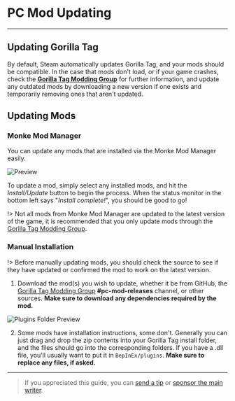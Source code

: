 # PC Mod Updating
---

<!-- <div class="horizontal bordered" data-ea-publisher="gorillatagmodding-burrito-software" data-ea-type="image" data-ea-manual="true" id="pc-mod-updating"></div> -->
<!-- Guide Page Ad -->
<ins class="adsbygoogle"
     style="display:block"
     data-ad-client="ca-pub-1545654854838298"
     data-ad-slot="8114351325"
     data-ad-format="auto"
     data-full-width-responsive="true"></ins>

## Updating Gorilla Tag

By default, Steam automatically updates Gorilla Tag, and your mods should be compatible. In the case that mods don't load, or if your game crashes, check the [**Gorilla Tag Modding Group**](https://discord.gg/b2MhDBAzTv) for further information, and update any outdated mods by downloading a new version if one exists and temporarily removing ones that aren't updated.

## Updating Mods

### Monke Mod Manager

You can update any mods that are installed via the Monke Mod Manager easily.

![Preview](GorillaTag-Modding-Guide/docs/files/mmmpreview.png)

To update a mod, simply select any installed mods, and hit the *Install/Update* button to begin the process. When the status monitor in the bottom left says "*Install complete!*", you should be good to go!

!> Not all mods from Monke Mod Manager are updated to the latest version of the game, it is recommended that you only update mods through the [Gorilla Tag Modding Group](https://discord.gg/b2MhDBAzTv).

### Manual Installation

!> Before manually updating mods, you should check the source to see if they have updated or confirmed the mod to work on the latest version.

1. Download the mod(s) you wish to update, whether it be from GitHub, the [Gorilla Tag Modding Group](https://discord.gg/b2MhDBAzTv) **#pc-mod-releases** channel, or other sources. **Make sure to download any dependencies required by the mod.**

![Plugins Folder Preview](GorillaTag-Modding-Guide/docs/files/pluginsfolder.png)

2. Some mods have installation instructions, some don't. Generally you can just drag and drop the zip contents into your Gorilla Tag install folder, and the files should go into the corresponding folders. If you have a .dll file, you'll usually want to put it in `BepInEx/plugins`. **Make sure to replace any files, if asked.**


---

> If you appreciated this guide, you can [send a tip](https://streamelements.com/burritosoft/tip) or [sponsor the main writer](https://github.com/sponsors/burritosoftware).